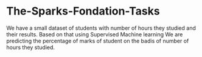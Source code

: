 # The-Sparks-Fondation-Tasks

We have a small dataset of students with number of hours they studied and their results.
Based on that using Supervised Machine learning We are predicting the percentage of marks of student on the badis of number of hours they studied.
